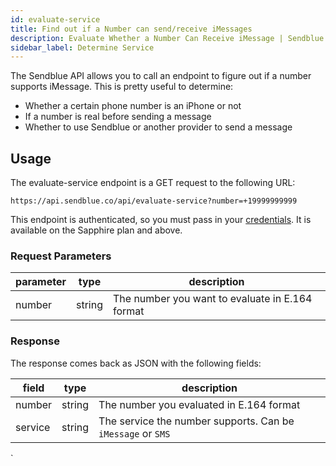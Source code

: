 ```yaml
---
id: evaluate-service
title: Find out if a Number can send/receive iMessages
description: Evaluate Whether a Number Can Receive iMessage | Sendblue
sidebar_label: Determine Service
---
```


The Sendblue API allows you to call an endpoint to figure out if a number supports iMessage. This is pretty useful to determine:

- Whether a certain phone number is an iPhone or not
- If a number is real before sending a message
- Whether to use Sendblue or another provider to send a message

## Usage

The evaluate-service endpoint is a GET request to the following URL:

`https://api.sendblue.co/api/evaluate-service?number=+19999999999`

This endpoint is authenticated, so you must pass in your [credentials](/docs/credentials). It is available on the Sapphire plan and above.

### Request Parameters

| parameter | type   | description                                     |
| --------- | ------ | ----------------------------------------------- |
| number    | string | The number you want to evaluate in E.164 format |

### Response

The response comes back as JSON with the following fields:

| field   | type   | description                                                 |
| ------- | ------ | ----------------------------------------------------------- |
| number  | string | The number you evaluated in E.164 format                    |
| service | string | The service the number supports. Can be `iMessage` or `SMS` |

`
